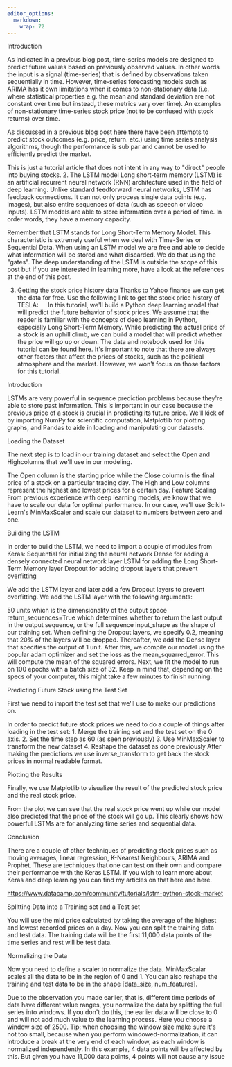 ```yaml
---
editor_options: 
  markdown: 
    wrap: 72
---
```


Introduction

As indicated in a previous blog post, time-series models are designed to
predict future values based on previously observed values. In other
words the input is a signal (time-series) that is defined by
observations taken sequentially in time. However, time-series
forecasting models such as ARIMA has it own limitations when it comes to
non-stationary data (i.e. where statistical properties e.g. the mean and
standard deviation are not constant over time but instead, these metrics
vary over time). An examples of non-stationary time-series stock price
(not to be confused with stock returns) over time.

As discussed in a previous blog post
[here](https://kamran-afzali.github.io/posts/2021-01-14/Stock_TS_R.html)
there have been attempts to predict stock outcomes (e.g. price, return.
etc.) using time series analysis algorithms, though the performance is
sub par and cannot be used to efficiently predict the market.

This is just a tutorial article that does not intent in any way to
"direct" people into buying stocks. 2. The LSTM model Long short-term
memory (LSTM) is an artificial recurrent neural network (RNN)
architecture used in the field of deep learning. Unlike standard
feedforward neural networks, LSTM has feedback connections. It can not
only process single data points (e.g. images), but also entire sequences
of data (such as speech or video inputs). LSTM models are able to store
information over a period of time. In order words, they have a memory
capacity. 

Remember that LSTM stands for Long Short-Term Memory Model.
This characteristic is extremely useful when we deal with Time-Series or
Sequential Data. When using an LSTM model we are free and able to decide
what information will be stored and what discarded. We do that using the
"gates". The deep understanding of the LSTM is outside the scope of this
post but if you are interested in learning more, have a look at the
references at the end of this post. 


3. Getting the stock price history
data Thanks to Yahoo finance we can get the data for free. Use the
following link to get the stock price history of TESLA:   In this
tutorial, we'll build a Python deep learning model that will predict the
future behavior of stock prices. We assume that the reader is familiar
with the concepts of deep learning in Python, especially Long Short-Term
Memory. While predicting the actual price of a stock is an uphill climb,
we can build a model that will predict whether the price will go up or
down. The data and notebook used for this tutorial can be found here.
It's important to note that there are always other factors that affect
the prices of stocks, such as the political atmosphere and the market.
However, we won't focus on those factors for this tutorial.

Introduction

LSTMs are very powerful in sequence prediction problems because they're
able to store past information. This is important in our case because
the previous price of a stock is crucial in predicting its future price.
We'll kick of by importing NumPy for scientific computation, Matplotlib
for plotting graphs, and Pandas to aide in loading and manipulating our
datasets.

Loading the Dataset

The next step is to load in our training dataset and select the Open and
Highcolumns that we'll use in our modeling.

The Open column is the starting price while the Close column is the
final price of a stock on a particular trading day. The High and Low
columns represent the highest and lowest prices for a certain day.
Feature Scaling From previous experience with deep learning models, we
know that we have to scale our data for optimal performance. In our
case, we'll use Scikit- Learn's MinMaxScaler and scale our dataset to
numbers between zero and one.

Building the LSTM

In order to build the LSTM, we need to import a couple of modules from
Keras: Sequential for initializing the neural network Dense for adding a
densely connected neural network layer LSTM for adding the Long
Short-Term Memory layer Dropout for adding dropout layers that prevent
overfitting

We add the LSTM layer and later add a few Dropout layers to prevent
overfitting. We add the LSTM layer with the following arguments:

50 units which is the dimensionality of the output space
return_sequences=True which determines whether to return the last output
in the output sequence, or the full sequence input_shape as the shape of
our training set. When defining the Dropout layers, we specify 0.2,
meaning that 20% of the layers will be dropped. Thereafter, we add the
Dense layer that specifies the output of 1 unit. After this, we compile
our model using the popular adam optimizer and set the loss as the
mean_squarred_error. This will compute the mean of the squared errors.
Next, we fit the model to run on 100 epochs with a batch size of 32.
Keep in mind that, depending on the specs of your computer, this might
take a few minutes to finish running.

Predicting Future Stock using the Test Set

First we need to import the test set that we'll use to make our
predictions on.

In order to predict future stock prices we need to do a couple of things
after loading in the test set: 1. Merge the training set and the test
set on the 0 axis. 2. Set the time step as 60 (as seen previously) 3.
Use MinMaxScaler to transform the new dataset 4. Reshape the dataset as
done previously After making the predictions we use inverse_transform to
get back the stock prices in normal readable format.

Plotting the Results

Finally, we use Matplotlib to visualize the result of the predicted
stock price and the real stock price.

From the plot we can see that the real stock price went up while our
model also predicted that the price of the stock will go up. This
clearly shows how powerful LSTMs are for analyzing time series and
sequential data.

Conclusion

There are a couple of other techniques of predicting stock prices such
as moving averages, linear regression, K-Nearest Neighbours, ARIMA and
Prophet. These are techniques that one can test on their own and compare
their performance with the Keras LSTM. If you wish to learn more about
Keras and deep learning you can find my articles on that here and here.

<https://www.datacamp.com/community/tutorials/lstm-python-stock-market>

Splitting Data into a Training set and a Test set

You will use the mid price calculated by taking the average of the
highest and lowest recorded prices on a day. Now you can split the
training data and test data. The training data will be the first 11,000
data points of the time series and rest will be test data.

Normalizing the Data

Now you need to define a scaler to normalize the data. MinMaxScalar
scales all the data to be in the region of 0 and 1. You can also reshape
the training and test data to be in the shape [data_size, num_features].

Due to the observation you made earlier, that is, different time periods
of data have different value ranges, you normalize the data by splitting
the full series into windows. If you don't do this, the earlier data
will be close to 0 and will not add much value to the learning process.
Here you choose a window size of 2500. Tip: when choosing the window
size make sure it's not too small, because when you perform
windowed-normalization, it can introduce a break at the very end of each
window, as each window is normalized independently. In this example, 4
data points will be affected by this. But given you have 11,000 data
points, 4 points will not cause any issue
